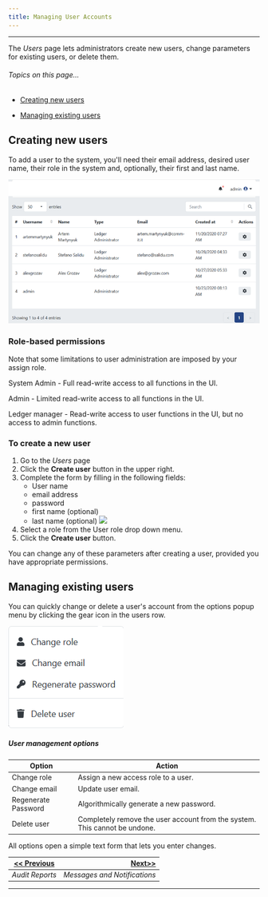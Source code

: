 ```yaml
---
title: Managing User Accounts
---
```


-------
The *Users* page lets administrators create new users, change parameters for existing users, or delete them.

###### _Topics on this page..._

- [Creating new users](#/help/creating-new-users)

- [Managing existing users](#/help/managing-existing-users)

## Creating new users

To add a user to the system, you'll need their email address, desired user name, their role in the system and, optionally, their first and last name.

<v-img src="/alt_usradmin_plain.png" alt="" align="left"></v-img>

![](assets\images\alt_usradmin_plain.png)

### Role-based permissions

Note that some limitations to user administration are imposed by your assign role.

System Admin - Full read-write access to all functions in the UI.

Admin  - Limited read-write access to all functions in the UI.

Ledger manager  - Read-write access to user functions in the UI, but no access to admin functions.

### To create a new user  

1. Go to the *Users* page 
2. Click the **Create user** button in the upper right.
3. Complete the form by filling in the following fields:
   - User name
   - email address
   - password
   - first name (optional)
   - last name (optional)
     ![](C:\Users\David\Downloads\Metatrope\clients\ntry\assets\images\alt_updprofile_dlog.png)
4. Select a role from the User role drop down menu.
5. Click the **Create user** button.

You can change any of these parameters after creating a user, provided you have appropriate permissions.

## Managing existing users

You can quickly change or delete a user's account from the options popup menu by clicking the gear icon in the users row. 

<v-img src="/alt_usradmin_menu.png" alt="" align="left"></v-img>
![](assets\images\alt_usradmin_menu.png)

##### User management options 

| Option              | Action                                                       |
| ------------------- | ------------------------------------------------------------ |
| Change role         | Assign a new access role to a user.                          |
| Change email        | Update user email.                                           |
| Regenerate Password | Algorithmically generate a new password.                     |
| Delete user         | Completely remove the user account from the system. This cannot be undone. |

All options open a simple text form that lets you enter changes. 

| [<< Previous](/help/use-audit-reports) |     [Next>>](/help/messages) |
| -------------------------------------- | ---------------------------: |
| *Audit Reports*                        | *Messages and Notifications* |

-------


